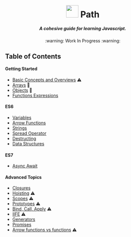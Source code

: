 <h1 align="center">
<img width="40" align="bottom" src="https://upload.wikimedia.org/wikipedia/commons/thumb/9/99/Unofficial_JavaScript_logo_2.svg/2000px-Unofficial_JavaScript_logo_2.svg.png">
  Path
</h1>
<h5 align="center">A cohesive guide for learning Javascript.</h5>

<p align="center">:warning: Work In Progress :warning:</p>

## Table of Contents

#### Getting Started
- [Basic Concepts and Overviews](./basics/basic-concepts.md) :warning:
- [Arrays](./basics/arrays.md) 🔧
- [Objects](./basics/objects.md) 🔧
- [Functions Expressions](./basics/function-expressions.md)


#### ES6
- [Variables](./ES6/basic-concepts.md)
- [Arrow Functions](./ES6/basic-concepts.md)
- [Strings](./ES6/basic-concepts.md)
- [Spread Operator](./ES6/basic-concepts.md)
- [Destructing](./ES6/basic-concepts.md)
- [Data Structures](./ES6/basic-concepts.md)

#### ES7
- [Async Await](./ES7/basic-concepts.md)

#### Advanced Topics
- [Closures](./advanced/closures.md)
- [Hoisting](./ES6/basic-concepts.md) :warning:
- [Scopes](./ES6/basic-concepts.md) :warning:
- [Prototypes](./ES6/basic-concepts.md) :warning:
- [Bind, Call, Apply](./ES6/basic-concepts.md) :warning:
- [IIFE](./ES6/basic-concepts.md) :warning:
- [Generators](./ES6/basic-concepts.md)
- [Promises](./ES6/basic-concepts.md)
- [Arrow functions vs functions](./ES6/basic-concepts.md) :warning:
